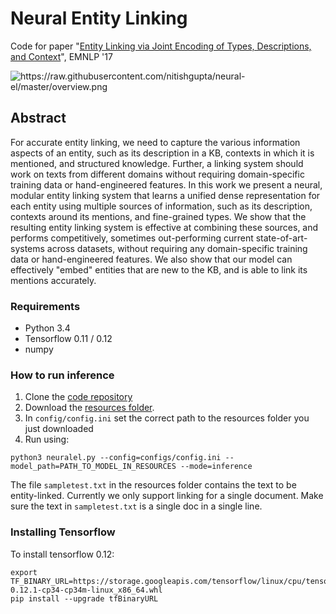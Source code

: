 Neural Entity Linking
=====================
Code for paper
"[Entity Linking via Joint Encoding of Types, Descriptions, and Context](http://cogcomp.org/page/publication_view/817)", EMNLP '17

<img src="https://raw.githubusercontent.com/nitishgupta/neural-el/master/overview.png" alt="https://raw.githubusercontent.com/nitishgupta/neural-el/master/overview.png">

## Abstract
For accurate entity linking, we need to capture the various information aspects of an entity, such as its description in a KB, contexts in which it is mentioned, and structured knowledge. Further, a linking system should work on texts from different domains without requiring domain-specific training data or hand-engineered features.
In this work we present a neural, modular entity linking system that learns a unified dense representation for each entity using multiple sources of information, such as its description, contexts around its mentions, and fine-grained types. We show that the resulting entity linking system is effective at combining these sources, and performs competitively, sometimes out-performing current state-of-art-systems across datasets, without requiring any domain-specific training data or hand-engineered features. We also show that our model can effectively "embed" entities that are new to the KB, and is able to link its mentions accurately.

### Requirements
* Python 3.4
* Tensorflow 0.11 / 0.12
* numpy

### How to run inference
1. Clone the [code repository](https://github.com/nitishgupta/neural-el/)
1. Download the [resources folder](https://drive.google.com/open?id=0Bz-t37BfgoTuSEtXOTI1SEF3VnM).
2. In `config/config.ini` set the correct path to the resources folder you just downloaded
3. Run using:
```
python3 neuralel.py --config=configs/config.ini --model_path=PATH_TO_MODEL_IN_RESOURCES --mode=inference
```
The file `sampletest.txt` in the resources folder contains the text to be entity-linked. Currently we only support linking for a single document. Make sure the text in `sampletest.txt` is a single doc in a single line.

### Installing Tensorflow
To install tensorflow 0.12:
```
export TF_BINARY_URL=https://storage.googleapis.com/tensorflow/linux/cpu/tensorflow-0.12.1-cp34-cp34m-linux_x86_64.whl
pip install --upgrade tfBinaryURL
```
